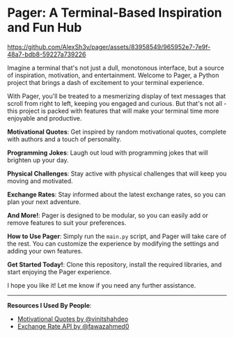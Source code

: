 # Pager: A Terminal-Based Inspiration and Fun Hub


https://github.com/AlexSh3v/pager/assets/83958549/965952e7-7e9f-48a7-bdb8-59227a739226

Imagine a terminal that's not just a dull, monotonous interface, but a source of inspiration, motivation, and entertainment. Welcome to Pager, a Python project that brings a dash of excitement to your terminal experience.

With Pager, you'll be treated to a mesmerizing display of text messages that scroll from right to left, keeping you engaged and curious. But that's not all - this project is packed with features that will make your terminal time more enjoyable and productive.

**Motivational Quotes**: Get inspired by random motivational quotes, complete with authors and a touch of personality.

**Programming Jokes**: Laugh out loud with programming jokes that will brighten up your day.

**Physical Challenges**: Stay active with physical challenges that will keep you moving and motivated.

**Exchange Rates**: Stay informed about the latest exchange rates, so you can plan your next adventure.

**And More!**: Pager is designed to be modular, so you can easily add or remove features to suit your preferences.

**How to Use Pager**: Simply run the `main.py` script, and Pager will take care of the rest. You can customize the experience by modifying the settings and adding your own features.

**Get Started Today!**: Clone this repository, install the required libraries, and start enjoying the Pager experience.

I hope you like it! Let me know if you need any further assistance.

---

**Resources I Used By People**:
- [Motivational Quotes by @vinitshahdeo](https://github.com/vinitshahdeo/inspirational-quotes)
- [Exchange Rate API by @fawazahmed0](https://github.com/fawazahmed0/exchange-api)
